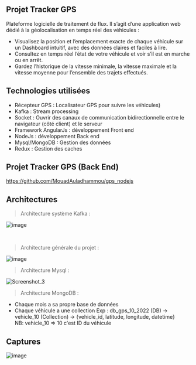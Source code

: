 ## Projet Tracker GPS
Plateforme logicielle de traitement de flux.  Il s’agit d’une application web dédié à la géolocalisation en temps réel des véhicules :
* Visualisez la position et l’emplacement exacte de chaque véhicule sur un Dashboard intuitif, avec des données claires et faciles à lire.
* Consultez en temps réel l’état de votre véhicule et voir s’il est en marche ou en arrêt.
* Gardez l’historique de la vitesse minimale, la vitesse maximale et la vitesse moyenne pour l’ensemble des trajets effectués. 

## Technologies utilisées
* Récepteur GPS : Localisateur GPS pour suivre les véhicules)
* Kafka : Stream processing
* Socket : Ouvrir des canaux de communication bidirectionnelle entre le navigateur (côté client) et le serveur
* Framework AngularJs : développement Front end
* NodeJs : développement Back end
* Mysql/MongoDB : Gestion des données
* Redux : Gestion des caches

## Projet Tracker GPS (Back End)
https://github.com/MouadAuladhammou/gps_nodejs

## Architectures
> Architecture système Kafka :

![image](https://user-images.githubusercontent.com/116977929/199102768-db2b5e5c-a5af-48f3-a4f1-9e91d53a32be.png)

<br />

> Architecture générale du projet :

![image](https://user-images.githubusercontent.com/116977929/199102842-64f1371b-27f2-42bd-bb42-656d39750d46.png)

> Architecture Mysql :

![Screenshot_3](https://user-images.githubusercontent.com/116977929/204054013-868fade4-6941-444c-b381-9e61d0489cd2.png)

> Architecture MongoDB :

* Chaque mois a sa propre base de données
* Chaque véhicule a une collection
Exp : db_gps_10_2022 (DB) -> vehicle_10 (Collection) -> {vehicle_id, latitude, longitude, datetime}<br />
NB: vehicle_10 => 10 c'est ID du véhicule

## Captures

![image](https://user-images.githubusercontent.com/116977929/199321936-f10f9098-221c-45e8-b6b2-2e38e49c1e19.png)




